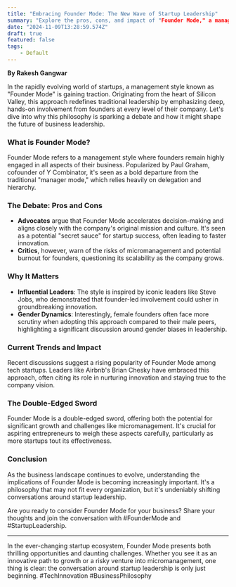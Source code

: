 ```yaml
---
title: "Embracing Founder Mode: The New Wave of Startup Leadership"
summary: "Explore the pros, cons, and impact of "Founder Mode," a management style where startup founders maintain deep involvement in all company levels, sparking innovation but also debate over potential micromanagement."
date: "2024-11-09T13:28:59.574Z"
draft: true
featured: false
tags:
    - Default
---
```


**By Rakesh Gangwar**

In the rapidly evolving world of startups, a management style known as "Founder Mode" is gaining traction. Originating from the heart of Silicon Valley, this approach redefines traditional leadership by emphasizing deep, hands-on involvement from founders at every level of their company. Let's dive into why this philosophy is sparking a debate and how it might shape the future of business leadership.

### What is Founder Mode?

Founder Mode refers to a management style where founders remain highly engaged in all aspects of their business. Popularized by Paul Graham, cofounder of Y Combinator, it's seen as a bold departure from the traditional "manager mode," which relies heavily on delegation and hierarchy.

### The Debate: Pros and Cons

- **Advocates** argue that Founder Mode accelerates decision-making and aligns closely with the company's original mission and culture. It's seen as a potential "secret sauce" for startup success, often leading to faster innovation. 
- **Critics**, however, warn of the risks of micromanagement and potential burnout for founders, questioning its scalability as the company grows.

### Why It Matters

- **Influential Leaders**: The style is inspired by iconic leaders like Steve Jobs, who demonstrated that founder-led involvement could usher in groundbreaking innovation.
- **Gender Dynamics**: Interestingly, female founders often face more scrutiny when adopting this approach compared to their male peers, highlighting a significant discussion around gender biases in leadership.

### Current Trends and Impact

Recent discussions suggest a rising popularity of Founder Mode among tech startups. Leaders like Airbnb's Brian Chesky have embraced this approach, often citing its role in nurturing innovation and staying true to the company vision.

### The Double-Edged Sword

Founder Mode is a double-edged sword, offering both the potential for significant growth and challenges like micromanagement. It's crucial for aspiring entrepreneurs to weigh these aspects carefully, particularly as more startups tout its effectiveness.

### Conclusion

As the business landscape continues to evolve, understanding the implications of Founder Mode is becoming increasingly important. It's a philosophy that may not fit every organization, but it's undeniably shifting conversations around startup leadership.

Are you ready to consider Founder Mode for your business? Share your thoughts and join the conversation with #FounderMode and #StartupLeadership.

---

In the ever-changing startup ecosystem, Founder Mode presents both thrilling opportunities and daunting challenges. Whether you see it as an innovative path to growth or a risky venture into micromanagement, one thing is clear: the conversation around startup leadership is only just beginning. #TechInnovation #BusinessPhilosophy